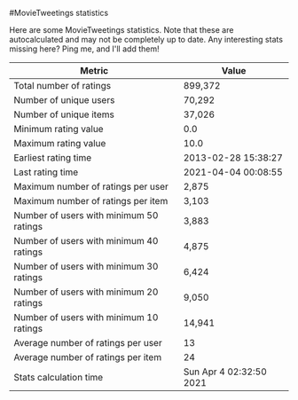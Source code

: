 #MovieTweetings statistics

Here are some MovieTweetings statistics. Note that these are autocalculated and may not be completely up to date. Any interesting stats missing here? Ping me, and I'll add them!

Metric | Value
--- | ---
Total number of ratings                 | 899,372
Number of unique users                  | 70,292
Number of unique items                  | 37,026
Minimum rating value                    | 0.0
Maximum rating value                    | 10.0
Earliest rating time                    | 2013-02-28 15:38:27
Last rating time                        | 2021-04-04 00:08:55
Maximum number of ratings per user      | 2,875
Maximum number of ratings per item      | 3,103
Number of users with minimum 50 ratings | 3,883
Number of users with minimum 40 ratings | 4,875
Number of users with minimum 30 ratings | 6,424
Number of users with minimum 20 ratings | 9,050
Number of users with minimum 10 ratings | 14,941
Average number of ratings per user      | 13
Average number of ratings per item      | 24
Stats calculation time                  | Sun Apr  4 02:32:50 2021

